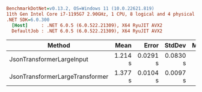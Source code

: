 ``` ini

BenchmarkDotNet=v0.13.2, OS=Windows 11 (10.0.22621.819)
11th Gen Intel Core i7-1195G7 2.90GHz, 1 CPU, 8 logical and 4 physical cores
.NET SDK=6.0.300
  [Host]     : .NET 6.0.5 (6.0.522.21309), X64 RyuJIT AVX2
  DefaultJob : .NET 6.0.5 (6.0.522.21309), X64 RyuJIT AVX2


```
|                          Method |    Mean |    Error |   StdDev |  Median |
|-------------------------------- |--------:|---------:|---------:|--------:|
|       JsonTransformerLargeInput | 1.214 s | 0.0291 s | 0.0830 s | 1.184 s |
| JsonTransformerLargeTransformer | 1.377 s | 0.0104 s | 0.0097 s | 1.374 s |
